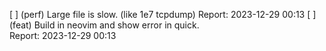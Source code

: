 [ ] (perf) Large file is slow. (like 1e7 tcpdump) 
    Report: 2023-12-29 00:13
[ ] (feat) Build in neovim and show error in quick.  
    Report: 2023-12-29 00:13
